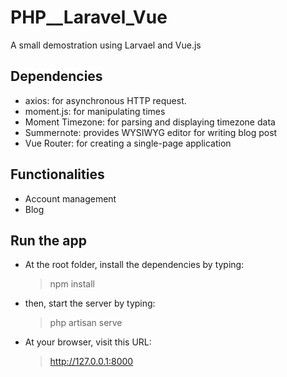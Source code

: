 # PHP__Laravel_Vue
A small demostration using Larvael and Vue.js

## Dependencies
- axios: for asynchronous HTTP request.
- moment.js: for manipulating times
- Moment Timezone: for parsing and displaying timezone data
- Summernote: provides WYSIWYG editor for writing blog post
- Vue Router: for creating a single-page application

## Functionalities
- Account management
- Blog

## Run the app
- At the root folder, install the dependencies by typing:
    > npm install
- then, start the server by typing:
    > php artisan serve
- At your browser, visit this URL:
    > http://127.0.0.1:8000
